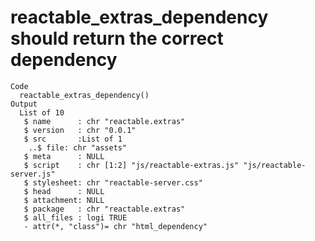 # reactable_extras_dependency should return the correct dependency

    Code
      reactable_extras_dependency()
    Output
      List of 10
       $ name      : chr "reactable.extras"
       $ version   : chr "0.0.1"
       $ src       :List of 1
        ..$ file: chr "assets"
       $ meta      : NULL
       $ script    : chr [1:2] "js/reactable-extras.js" "js/reactable-server.js"
       $ stylesheet: chr "reactable-server.css"
       $ head      : NULL
       $ attachment: NULL
       $ package   : chr "reactable.extras"
       $ all_files : logi TRUE
       - attr(*, "class")= chr "html_dependency"

